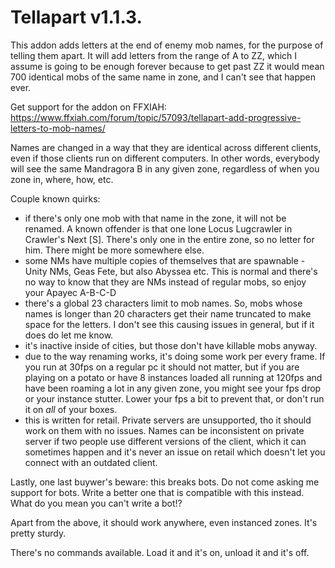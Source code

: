 # Tellapart v1.1.3.

This addon adds letters at the end of enemy mob names, for the purpose of telling them apart. It will add letters from the range of A to ZZ, which I assume is going to be enough forever because to get past ZZ it would mean 700 identical mobs of the same name in zone, and I can't see that happen ever.  

Get support for the addon on FFXIAH:  
https://www.ffxiah.com/forum/topic/57093/tellapart-add-progressive-letters-to-mob-names/  

Names are changed in a way that they are identical across different clients, even if those clients run on different computers. In other words, everybody will see the same Mandragora B in any given zone, regardless of when you zone in, where, how, etc.  

Couple known quirks:  
- if there's only one mob with that name in the zone, it will not be renamed. A known offender is that one lone Locus Lugcrawler in Crawler's Next [S]. There's only one in the entire zone, so no letter for him. There might be more somewhere else.  
- some NMs have multiple copies of themselves that are spawnable - Unity NMs, Geas Fete, but also Abyssea etc. This is normal and there's no way to know that they are NMs instead of regular mobs, so enjoy your Apayec A-B-C-D  
- there's a global 23 characters limit to mob names. So, mobs whose names is longer than 20 characters get their name truncated to make space for the letters. I don't see this causing issues in general, but if it does do let me know.  
- it's inactive inside of cities, but those don't have killable mobs anyway.  
- due to the way renaming works, it's doing some work per every frame. If you run at 30fps on a regular pc it should not matter, but if you are playing on a potato or have 8 instances loaded all running at 120fps and have been roaming a lot in any given zone, you might see your fps drop or your instance stutter. Lower your fps a bit to prevent that, or don't run it on *all* of your boxes.  
- this is written for retail. Private servers are unsupported, tho it should work on them with no issues. Names can be inconsistent on private server if two people use different versions of the client, which it can sometimes happen and it's never an issue on retail which doesn't let you connect with an outdated client.  

Lastly, one last buywer's beware: this breaks bots. Do not come asking me support for bots. Write a better one that is compatible with this instead. What do you mean you can't write a bot!?  

Apart from the above, it should work anywhere, even instanced zones. It's pretty sturdy.  

There's no commands available. Load it and it's on, unload it and it's off.  
